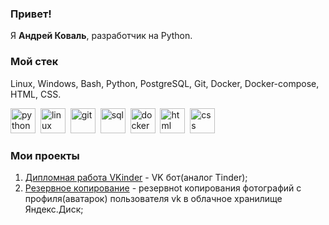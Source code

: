 ### Привет!
Я **Андрей Коваль**, разработчик на Python.

### Мой стек
Linux, Windows, Bash, Python, PostgreSQL, Git, Docker, Docker-compose, HTML, CSS.


<img src="https://cdn.jsdelivr.net/gh/devicons/devicon/icons/python/python-original.svg" title="python" width="40" height="40"/>&nbsp;
<img src="https://cdn.jsdelivr.net/gh/devicons/devicon/icons/linux/linux-original.svg" title="linux" width="40" height="40"/>&nbsp;
<img src="https://cdn.jsdelivr.net/gh/devicons/devicon/icons/git/git-plain.svg" title="git" width="40" height="40"/>&nbsp;
<img src="https://cdn.jsdelivr.net/gh/devicons/devicon/icons/postgresql/postgresql-original.svg" title="sql" width="40" height="40"/>&nbsp;
<img src="https://cdn.jsdelivr.net/gh/devicons/devicon/icons/docker/docker-plain-wordmark.svg" title="docker" width="40" height="40">&nbsp;
<img src="https://cdn.jsdelivr.net/gh/devicons/devicon/icons/html5/html5-original.svg" title="html" width="40" height="40"/>&nbsp;
<img src="https://cdn.jsdelivr.net/gh/devicons/devicon/icons/css3/css3-original.svg" title="css" width="40" height="40"/>&nbsp;

### Мои проекты 

1. [Дипломная работа VKinder](https://github.com/Kovandrey7/VKinder) - VK бот(аналог Tinder);
2. [Резервное копирование](https://github.com/Kovandrey7/Backup-VK-YADisk) - резервноt копирования фотографий с профиля(аватарок) пользователя vk в облачное хранилище Яндекс.Диск;
